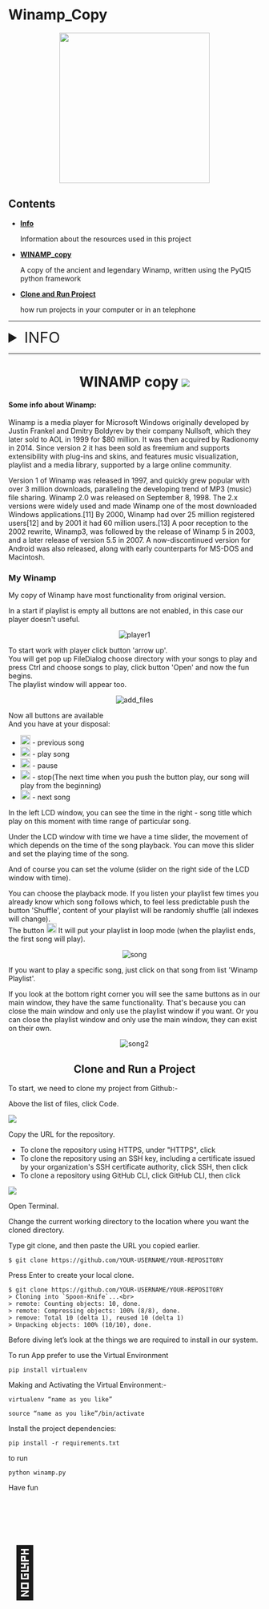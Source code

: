 # Winamp_Copy

<center><img src='https://upload.wikimedia.org/wikipedia/commons/thumb/e/e6/Python_and_Qt.svg/1200px-Python_and_Qt.svg.png' width=300 height=300></center>

## Contents
 * <a href="#info"><strong>Info</strong></a><p>Information about the resources used in this project</p>
 * <a href="#winamp"><strong>WINAMP_copy</strong></a><p>A copy of the ancient and legendary Winamp, written using the PyQt5 python framework</p>
 * <a href="#clone_project"><strong>Clone and Run Project</strong></a><p>how run projects in your computer or in an telephone</p>

<hr>

<details><summary id="info" style="font-size: 30px;"> INFO</summary>
<h4>Information about the additional library, external Api used in this project and general information</h4>

<strong>PyQt5</strong> PyQt5 is a comprehensive set of Python bindings for Qt v5.

<strong>pyqt5-tools</strong> The PyQt5 wheels do not provide tools such as Qt Designer that were included in the old binary installers. This package aims to provide those in a separate package which is useful for developers while the official PyQt5 wheels stay focused on fulfilling the dependencies of PyQt5 applications.

</details>

<hr>
<center><h1 id="winamp"> WINAMP copy <span style='font-size:80px;'><img src="https://img.icons8.com/color/96/null/winamp.png"/></span></h1></center>

#### Some info about Winamp:

Winamp is a media player for Microsoft Windows originally developed by Justin Frankel and Dmitry Boldyrev by their company Nullsoft, which they later sold to AOL in 1999 for $80 million. It was then acquired by Radionomy in 2014. Since version 2 it has been sold as freemium and supports extensibility with plug-ins and skins, and features music visualization, playlist and a media library, supported by a large online community.

Version 1 of Winamp was released in 1997, and quickly grew popular with over 3 million downloads, paralleling the developing trend of MP3 (music) file sharing. Winamp 2.0 was released on September 8, 1998. The 2.x versions were widely used and made Winamp one of the most downloaded Windows applications.[11] By 2000, Winamp had over 25 million registered users[12] and by 2001 it had 60 million users.[13] A poor reception to the 2002 rewrite, Winamp3, was followed by the release of Winamp 5 in 2003, and a later release of version 5.5 in 2007. A now-discontinued version for Android was also released, along with early counterparts for MS-DOS and Macintosh. 

### My Winamp

My copy of Winamp have most functionality from original version.

In a start if playlist is empty all buttons are not enabled, in this case our player doesn't useful.
<center><img alt="player1" src="https://user-images.githubusercontent.com/97242088/210106051-17e6ff27-8988-44a1-92ba-56689c57b4ef.png"></center>

To start work with player click button 'arrow up'. <br>You will get pop up FileDialog choose directory with your songs to play and press Ctrl and choose songs to play, click button 'Open' and now the fun begins.<br>The playlist window will appear too.
<center><img alt='add_files' src='https://user-images.githubusercontent.com/97242088/210106049-7531e769-bb56-4ab8-8e4d-320f5f3893f1.png'></center>

Now all buttons are available<br>
And you have at your disposal: 

 * <img src="https://img.icons8.com/fluency-systems-filled/48/null/chevron-left--v2.png" height='20' width='20'/> - previous song
 * <img src="https://img.icons8.com/ios-glyphs/30/null/play--v1.png" height='20' width='20'/> - play song
 * <img src="https://img.icons8.com/ios-glyphs/30/null/pause--v1.png" height='20' width='20'/> - pause
 * <img src="https://img.icons8.com/ios-filled/50/null/stop.png" height='20' width='20'/> - stop(The next time when you push the button  play, our song will play from the beginning)
 * <img src="https://img.icons8.com/external-others-inmotus-design/67/null/external-Right-basic-web-ui-elements-others-inmotus-design-2.png" height='20' width='20'/> - next song

In the left LCD window, you can see the time in the right - song title which play on this moment with time range of particular song.

Under the LCD window with time we have a time slider, the movement of which depends on the time of the song playback. You can move this slider and set the playing time of the song.

And of course you can set the volume (slider on the right side of the LCD window with time).

You can choose the playback mode. If you listen your playlist few times you already know which song follows which, to feel less predictable push the button 'Shuffle', content of your playlist will be randomly shuffle (all indexes will change).<br>
The button <img src="https://img.icons8.com/pastel-glyph/64/null/loop-arrow.png" height='20' width='20'/> It will put your playlist in loop mode (when the playlist ends, the first song will play).

<center><img alt="song" src="https://user-images.githubusercontent.com/97242088/210106053-f152ab86-bd4a-4d5f-80f4-23ad4c7c07a3.png"></center>

If you want to play a specific song, just click on that song from list 'Winamp Playlist'.

If you look at the bottom right corner you will see the same buttons as in our main window, they have the same functionality. That's because you can close the main window and only use the playlist window if you want. Or you can close the playlist window and only use the main window, they can exist on their own.

<center><img alt="song2" src="https://user-images.githubusercontent.com/97242088/210106054-1f8b6b43-2df8-43e6-a76c-c0f1354c9248.png"></center>

<center><h2 id="clone_project">Clone and Run a Project</h2></center>


To start, we need to clone my project from Github:-
<p>Above the list of files, click Code.</p>
<img src="https://docs.github.com/assets/cb-20363/images/help/repository/code-button.png">

Copy the URL for the repository.
<ul>
<li>To clone the repository using HTTPS, under "HTTPS", click</li>
<li>To clone the repository using an SSH key, including a certificate issued by your organization's SSH certificate authority, click SSH, then click</li>
<li>To clone a repository using GitHub CLI, click GitHub CLI, then click</li>
</ul>
<img src="https://docs.github.com/assets/cb-33207/images/help/repository/https-url-clone-cli.png">

Open Terminal.

Change the current working directory to the location where you want the cloned directory.

Type git clone, and then paste the URL you copied earlier.

`$ git clone https://github.com/YOUR-USERNAME/YOUR-REPOSITORY`

Press Enter to create your local clone.

```
$ git clone https://github.com/YOUR-USERNAME/YOUR-REPOSITORY
> Cloning into `Spoon-Knife`...<br>
> remote: Counting objects: 10, done.
> remote: Compressing objects: 100% (8/8), done.
> remove: Total 10 (delta 1), reused 10 (delta 1)
> Unpacking objects: 100% (10/10), done.
```

Before diving let’s look at the things we are required to install in our system.

To run App prefer to use the Virtual Environment

`pip install virtualenv`

Making and Activating the Virtual Environment:-

`virtualenv “name as you like”`

`source “name as you like”/bin/activate`

Install the project dependencies:

`pip install -r requirements.txt`

to run

`python winamp.py`



Have fun
<p style="font-size:100px">&#129409;</p>

